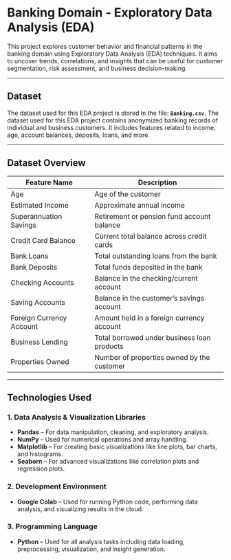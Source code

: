 # Banking Domain - Exploratory Data Analysis (EDA)

This project explores customer behavior and financial patterns in the banking domain using Exploratory Data Analysis (EDA) techniques. 
It aims to uncover trends, correlations, and insights that can be useful for customer segmentation, risk assessment, and business decision-making.

---

## Dataset

The dataset used for this EDA project is stored in the file: **`Banking.csv`**. 
The dataset used for this EDA project contains anonymized banking records of individual and business customers. It includes features related to income, age, account balances, deposits, loans, and more.


---

## Dataset Overview

| Feature Name              | Description                                                                 |
|--------------------------|-----------------------------------------------------------------------------|
| Age                      | Age of the customer                                                         |
| Estimated Income         | Approximate annual income                                                   |
| Superannuation Savings   | Retirement or pension fund account balance                                  |
| Credit Card Balance      | Current total balance across credit cards                                   |
| Bank Loans               | Total outstanding loans from the bank                                       |
| Bank Deposits            | Total funds deposited in the bank                                           |
| Checking Accounts        | Balance in the checking/current account                                     |
| Saving Accounts          | Balance in the customer’s savings account                                   |
| Foreign Currency Account | Amount held in a foreign currency account                                   |
| Business Lending         | Total borrowed under business loan products                                 |
| Properties Owned         | Number of properties owned by the customer                                  |


---

## Technologies Used

### 1. Data Analysis & Visualization Libraries
- **Pandas** – For data manipulation, cleaning, and exploratory analysis.
- **NumPy** – Used for numerical operations and array handling.
- **Matplotlib** – For creating basic visualizations like line plots, bar charts, and histograms.
- **Seaborn** – For advanced visualizations like correlation plots and regression plots.

### 2. Development Environment
- **Google Colab** – Used for running Python code, performing data analysis, and visualizing results in the cloud.

### 3. Programming Language
- **Python** – Used for all analysis tasks including data loading, preprocessing, visualization, and insight generation.
